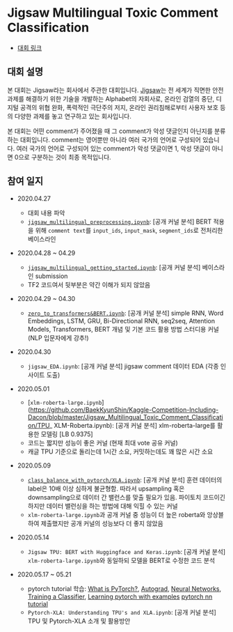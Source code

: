 # Jigsaw Multilingual Toxic Comment Classification

- [대회 링크](https://www.kaggle.com/c/jigsaw-multilingual-toxic-comment-classification/overview)



## 대회 설명

본 대회는 Jigsaw라는 회사에서 주관한 대회입니다. [Jigsaw](https://jigsaw.google.com/)는 전 세계가 직면한 안전 과제를 해결하기 위한 기술을 개발하는 Alphabet의 자회사로, 온라인 검열의 중단, 디지털 공격의 위협 완화, 폭력적인 극단주의 저지, 온라인 권리침해로부터 사용자 보호 등의 다양한 과제를 놓고 연구하고 있는 회사입니다.

본 대회는 어떤 comment가 주어졌을 때 그 comment가 악성 댓글인지 아닌지를 분류하는 대회입니다. comment는 영어뿐만 아니라 여러 국가의 언어로 구성되어 있습니다. 여러 국가의 언어로 구성되어 있는 comment가 악성 댓글이면 1, 악성 댓글이 아니면 0으로 구분하는 것이 최종 목적입니다.

## 참여 일지

- 2020.04.27

  - 대회 내용 파악
  - [`jigsaw_multilingual_preprocessing.ipynb`](https://github.com/BaekKyunShin/Kaggle-Competition-Including-Dacon/blob/master/Jigsaw_Multilingual_Toxic_Comment_Classification/jigsaw_multilingual_preprocessing.ipynb): [공개 커널 분석] BERT 적용을 위해 `comment text`를 `input_ids`, `input_mask`, `segment_ids`로 전처리한 베이스라인
- 2020.04.28 ~ 04.29
  - [`jigsaw_multilingual_getting_started.ipynb`](https://github.com/BaekKyunShin/Kaggle-Competition-Including-Dacon/blob/master/Jigsaw_Multilingual_Toxic_Comment_Classification/Jigsaw_multilingual_getting_started.ipynb): [공개 커널 분석] 베이스라인 submission
  - TF2 코드여서 뒷부분은 약간 이해가 되지 않았음
- 2020.04.29 ~ 04.30
  - [`zero_to_transformers&BERT.ipynb`](https://github.com/BaekKyunShin/Kaggle-Competition-Including-Dacon/blob/master/Jigsaw_Multilingual_Toxic_Comment_Classification/zero_to_transformers%26BERT.ipynb): [공개 커널 분석] simple RNN, Word Embeddings, LSTM, GRU, Bi-Directional RNN, seq2seq, Attention Models, Transformers, BERT 개념 및 기본 코드 활용 방법 스터디용 커널 (NLP 입문자에게 강추!)
- 2020.04.30
  - `jigsaw_EDA.ipynb`: [공개 커널 분석] jigsaw comment 데이터 EDA (각종 인사이트 도출)
- 2020.05.01
  - [`xlm-roberta-large.ipynb`](https://github.com/BaekKyunShin/Kaggle-Competition-Including-Dacon/blob/master/Jigsaw_Multilingual_Toxic_Comment_Classification/TPU_ XLM-Roberta.ipynb): [공개 커널 분석] xlm-roberta-large를 활용한 모델링 [LB 0.9375]
  - 코드는 짧지만 성능이 좋은 커널 (현재 최대 vote 공유 커널)
  - 캐글 TPU 기준으로 돌리는데 1시간 소요, 커밋하는데도 꽤 많은 시간 소요
- 2020.05.09
  - [`class_balance_with_pytorch/XLA.ipynb`](https://github.com/BaekKyunShin/Kaggle-Competition-Including-Dacon/blob/master/Jigsaw_Multilingual_Toxic_Comment_Classification/class_balance_with_pytorch_XLA.ipynb): [공개 커널 분석] 훈련 데이터의 label은 10배 이상 심하게 불균형함. 따라서 upsampling 혹은 downsampling으로 데이터 간 밸런스를 맞출 필요가 있음. 파이토치 코드이긴 하지만 데이터 밸런싱을 하는 방법에 대해 익힐 수 있는 커널
  - `xlm-roberta-large.ipynb`과 공개 커널 중 성능이 더 높은 roberta와 앙상블하여 제출했지만 공개 커널의 성능보다 더 좋지 않았음
- 2020.05.14
  - `Jigsaw TPU: BERT with Huggingface and Keras.ipynb`: [공개 커널 분석] `xlm-roberta-large.ipynb`와 동일하되 모델을 BERT로 수정한 코드 분석
- 2020.05.17 ~ 05.21
  - pytorch tutorial 학습: [What is PyTorch?](https://pytorch.org/tutorials/beginner/blitz/tensor_tutorial.html#sphx-glr-beginner-blitz-tensor-tutorial-py), [Autograd](https://pytorch.org/tutorials/beginner/blitz/autograd_tutorial.html#sphx-glr-beginner-blitz-autograd-tutorial-py), [Neural Networks](https://pytorch.org/tutorials/beginner/blitz/neural_networks_tutorial.html), [Training a Classifier](https://pytorch.org/tutorials/beginner/blitz/cifar10_tutorial.html), [Learning pytorch with examples](https://pytorch.org/tutorials/beginner/pytorch_with_examples.html) [pytorch nn tutorial](https://pytorch.org/tutorials/beginner/nn_tutorial.html)
  - `Pytorch-XLA: Understanding TPU's and XLA.ipynb`: [공개 커널 분석] TPU 및 Pytorch-XLA 소개 및 활용방안

